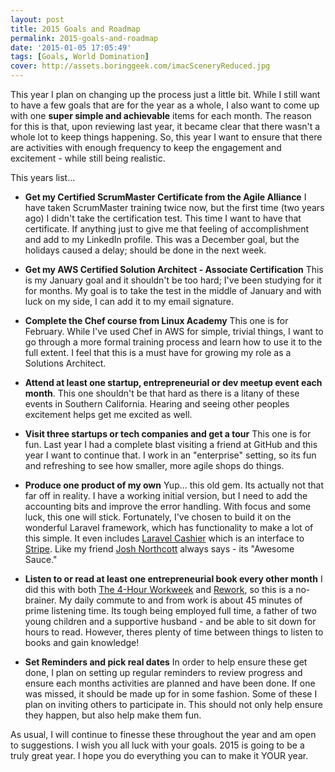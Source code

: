```yaml
---
layout: post
title: 2015 Goals and Roadmap
permalink: 2015-goals-and-roadmap
date: '2015-01-05 17:05:49'
tags: [Goals, World Domination]
cover: http://assets.boringgeek.com/imacSceneryReduced.jpg
---
```


This year I plan on changing up the process just a little bit.  While I still want to have a few goals that are for the year as a whole, I also want to come up with one **super simple and achievable** items for each month. The reason for this is that, upon reviewing last year, it became clear that there wasn't a whole lot to keep things happening.  So, this year I want to ensure that there are activities with enough frequency to keep the engagement and excitement - while still being realistic.

This years list...

* **Get my Certified ScrumMaster Certificate from the Agile Alliance**
I have taken ScrumMaster training twice now, but the first time (two years ago) I didn't take the certification test.  This time I want to have that certificate.  If anything just to give me that feeling of accomplishment and add to my LinkedIn profile. This was a December goal, but the holidays caused a delay; should be done in the next week.

* **Get my AWS Certified Solution Architect - Associate Certification**
This is my January goal and it shouldn't be too hard; I've been studying for it for months.  My goal is to take the test in the middle of January and with luck on my side, I  can add it to my email signature.

* **Complete the Chef course from Linux Academy** This one is for February. While I've used Chef in AWS for simple, trivial things, I want to go through a more formal training process and learn how to use it to the full extent.  I feel that this is a must have for growing my role as a Solutions Architect.

* **Attend at least one startup, entrepreneurial or dev meetup event each month**. This one shouldn't be that hard as there is a litany of these events in Southern California. Hearing and seeing other peoples excitement helps get me excited as well.

* **Visit three startups or tech companies and get a tour** This one is for fun.  Last year I had a complete blast visiting a friend at GitHub and this year I want to continue that.  I work in an "enterprise" setting, so its fun and refreshing to see how smaller, more agile shops do things.

* **Produce one product of my own**
Yup... this old gem. Its actually not that far off in reality.  I have a working initial version, but I need to add the accounting bits and improve the error handling.  With focus and some luck, this one will stick.  Fortunately, I've chosen to build it on the wonderful Laravel framework, which has functionality to make a lot of this simple. It even includes [Laravel Cashier](http://laravel.com/docs/4.2/billing) which is an interface to [Stripe](http://stripe.com). Like my friend [Josh Northcott](https://twitter.com/jnorthcott) always says - its "Awesome Sauce."

* **Listen to or read at least one entrepreneurial book every other month** I did this with both [The 4-Hour Workweek](http://www.amazon.com/dp/0307465357/ref=cm_sw_r_tw_dp_DoKQub0R6NQ2T) and [Rework](ttp://www.amazon.com/dp/0307463745/ref=cm_sw_r_tw_dp_dqKQub0P7WP5E), so this is a no-brainer.  My daily commute to and from work is about 45 minutes of prime listening time.  Its tough being employed full time, a father of two young children and a supportive husband - and be able to sit down for hours to read.  However, theres plenty of time between things to listen to books and gain knowledge!

* **Set Reminders and pick real dates** In order to help ensure these get done, I plan on setting up regular reminders to review progress and ensure each months activities are planned and have been done.  If one was missed, it should be made up for in some fashion. Some of these I plan on inviting others to participate in. This should not only help ensure they happen, but also help make them fun.


As usual, I will continue to finesse these throughout the year and am open to suggestions.  I wish you all luck with your goals.  2015 is going to be a truly great year. I hope you do everything you can to make it YOUR year.
